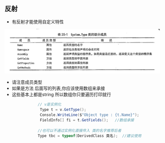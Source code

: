 ## 反射
+ 有反射才能使用自定义特性

![](2022-09-25-21-58-51.png)
+ 请注意成员类型 
+ 如果是方法 后面写的列表,你应该使用数组来承接
+ 这些基本上都是string 所以数组你只要遍历打印就行
```C#
               // v是实例化
                Type t = v.GetType();
                Console.WriteLine($"Object type : {t.Name}");
                FieldInfo[] fi = t.GetFields();   //数组承接

               //也可以不通过实例化直接传入 类的名字推荐后者
               Type tbc = typeof(DerivedClass 类名);  //建议使用
```